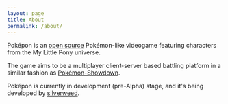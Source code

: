 ```yaml
---
layout: page
title: About
permalink: /about/
---
```


Pok&eacute;pon is an [open source](https://github.com/silverweed/pokepon) Pok&eacute;mon-like
videogame featuring characters from the My Little Pony universe.

The game aims to be a multiplayer client-server based battling platform in a similar fashion as
[Pokémon-Showdown](http://pokemonshowdown.com).

Pok&eacute;pon is currently in development (pre-Alpha) stage, and it's being developed by
[silverweed](https://github.com/silverweed).
